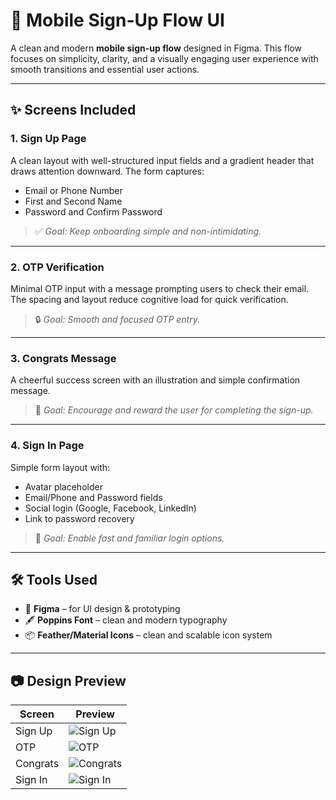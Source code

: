 # 📱 Mobile Sign-Up Flow UI

A clean and modern **mobile sign-up flow** designed in Figma. This flow focuses on simplicity, clarity, and a visually engaging user experience with smooth transitions and essential user actions.

---

## ✨ Screens Included

### 1. **Sign Up Page**
A clean layout with well-structured input fields and a gradient header that draws attention downward. The form captures:
- Email or Phone Number  
- First and Second Name  
- Password and Confirm Password

> ✅ *Goal: Keep onboarding simple and non-intimidating.*

---

### 2. **OTP Verification**
Minimal OTP input with a message prompting users to check their email. The spacing and layout reduce cognitive load for quick verification.

> 🔒 *Goal: Smooth and focused OTP entry.*

---

### 3. **Congrats Message**
A cheerful success screen with an illustration and simple confirmation message.

> 🎉 *Goal: Encourage and reward the user for completing the sign-up.*

---

### 4. **Sign In Page**
Simple form layout with:
- Avatar placeholder
- Email/Phone and Password fields
- Social login (Google, Facebook, LinkedIn)
- Link to password recovery

> 🔑 *Goal: Enable fast and familiar login options.*

---

## 🛠️ Tools Used

- 🎨 **Figma** – for UI design & prototyping  
- 🖋️ **Poppins Font** – clean and modern typography  
- 📦 **Feather/Material Icons** – clean and scalable icon system

---

## 📷 Design Preview

| Screen | Preview |
|--------|---------|
| Sign Up | ![Sign Up]([link-to-image](https://www.figma.com/design/Wyn9xMMvVxXIhshLwK30so/Untitled?node-id=1-2&t=PqJwkp0a0Jzvt0Lu-1)) |
| OTP | ![OTP](link-to-image) |
| Congrats | ![Congrats](link-to-image) |
| Sign In | ![Sign In](link-to-image) |


